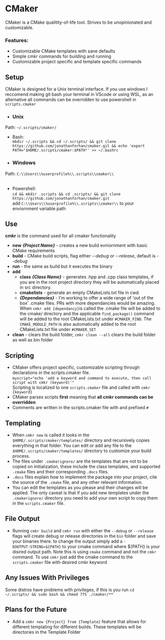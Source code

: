 # CMaker

CMaker is a CMake qualitity-of-life tool. Strives to be unopinionated and customizable.
### Features:
- Customizable CMake templates with sane defaults
- Simple cmkr commands for building  and running
- Customizable project specific and template specific commands 

## Setup
CMaker is designed for a Unix terminal interface. If you use windows I reccomend making git bash your terminal in VScode or using WSL, as an alternative all commands can be overridden to use powershell in ```scripts.cmaker```
- ### Unix
Path: ```~/.scripts/cmaker/```
- Bash:\
```mkdir ~/.scripts && cd ~/.scripts/ && git clone https://github.com/jonathanforhan/cmaker.git && echo 'export PATH="$HOME/.scripts/cmaker:$PATH"' >> ~/.bashrc```

- ### Windows
Path: ```C:\\Users\\%userprofile%\\.scripts\\cmaker\\```
<br><br>

- Powershell:\
```cd && mkdir .scripts && cd .scripts/ && git clone https://github.com/jonathanforhan/cmaker.git```\
add ```C:\\Users\\%userprofile%\\.scripts\\cmaker\\``` to your enviornment variable path

## Use
**cmkr** is the command used for all cmaker functionality
- **new** ***{Project Name}*** - creates a new build evniornment with basic CMake requirements
- **build** - CMake build scripts, flag either *--debug* or *--release*, default is *--debug*
- **run** - the same as build but it executes the binary
- **add**
    - **class** ***{Class Name}*** - generates .hpp and .cpp class templates, if you are in the root project directory they will be automatically  placed in src directory.
    - **cmakelists** - generate an empty CMakeLists.txt file in cwd.
    - ***{Dependancies}*** - I'm working to offer a wide range of 'out of the box' .cmake files. PRs with more dependancies would be amazing. When ```cmkr add {dependancy}```is called the .cmake file will be added to the cmake/ directory and the applicable ```find_package()``` command will be added to the root CMakeLists.txt under ```#CMAKER_FIND```. The ```CMAKE_MODULE_PATH``` is also automatically added to the root CMakeLists.txt file under ```#CMAKER_SET```
- **clean** - clears the build folder, ```cmkr clean --all``` clears the build folder as well as bin folder

## Scripting
- CMaker offers project specific, customizable scripting through declarations in the scripts.cmaker file.\
```myscript="echo 'add a keyword and command to execute, then call script with cmkr (keyword)'"```\
Scripting is localized to one ```scripts.cmaker``` file and called with ```cmkr {keyword}``` 
- CMaker parses scripts **first** meaning that **all cmkr commands can be overridden**
- Comments are written in the scripts.cmaker file with and prefixed ```#```

## Templating
- When ```cmkr new``` is called it looks in the ```$HOME/.scripts/cmaker/templates/``` directory and recursively copies everything in that folder. You can edit or add any file to the ```$HOME/.scripts/cmaker/templates/``` directory to customize your build process.
- The files under ```.cmakerignore/``` are the templates that are not to be copied on initialization, these include the class templates, and supported ```.cmake``` files and their corresponding ```.docs``` files.
- ```.docs``` files explain how to implement the package into your project, cite the source of the ```.cmake``` file, and any other relevant information.
- You can edit the templates as you please and their changes will be applied. The only caveat is that if you add new templates under the ```.cmakerignore/``` directory you need to add your own script to copy them in the ```scripts.cmaker``` file.

## File Output
- Running ```cmkr build``` and ```cmkr run``` with either the ```--debug``` or ```--release``` flags will create debug or release directories in the ```bin``` folder and save your binaries there. to change the output simply add a ```-DOUTPUT:STRING=${PATH}``` to your cmake command where ${PATH} is your disired output path. Note this is using ```cmake``` command and not the ```cmkr``` command. To use ```cmkr``` just add the cmake command to the ```scripts.cmaker``` file with desired cmkr keyword

## Any Issues With Privileges
Some distros have problems with privileges, if this is you run ```cd ~/.scripts/ && sudo bash && chmod 775 ./cmaker/**```

## Plans for the Future
- Add a ```cmkr new {Project} from {Template}``` feature that allows for different templating for different builds. These templates will be directories in the Template Folder
